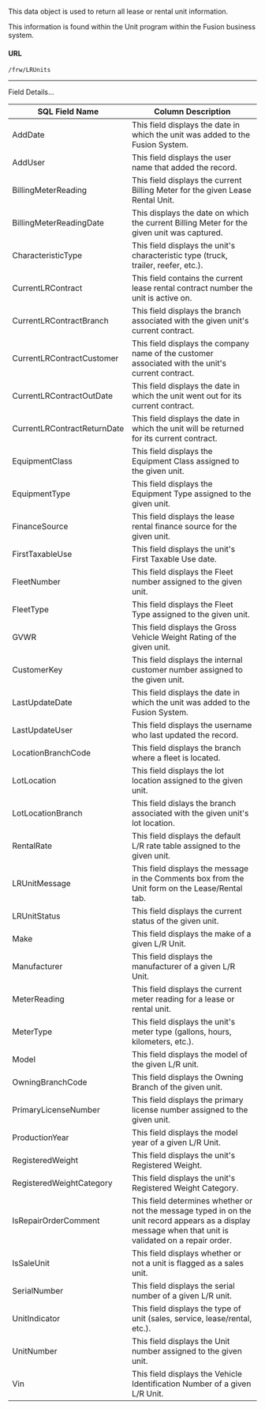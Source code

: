 This data object is used to return all lease or rental unit information.

This information is found within the Unit program within the Fusion business system.

 
#### URL
```
/frw/LRUnits
```

<hr>
Field Details...

| **SQL Field Name**          | **Column Description**                                                                                                                                   |
|---|---|
| AddDate                     | This field displays the date in which the unit was added to the Fusion System.                                                                           |
| AddUser                     | This field displays the user name that added the record.                                                                                                 |
| BillingMeterReading         | This field displays the current Billing Meter for the given Lease Rental Unit.                                                                           |
| BillingMeterReadingDate     | This displays the date on which the current Billing Meter for the given unit was captured.                                                               |
| CharacteristicType          | This field displays the unit's characteristic type (truck, trailer, reefer, etc.).                                                                       |
| CurrentLRContract           | This field contains the current lease rental contract number the unit is active on.                                                                      |
| CurrentLRContractBranch     | This field displays the branch associated with the given unit's current contract.                                                                        |
| CurrentLRContractCustomer   | This field displays the company name of the customer associated with the unit's current contract.                                                        |
| CurrentLRContractOutDate    | This field displays the date in which the unit went out for its current contract.                                                                        |
| CurrentLRContractReturnDate | This field displays the date in which the unit will be returned for its current contract.                                                                |
| EquipmentClass              | This field displays the Equipment Class assigned to the given unit.                                                                                      |
| EquipmentType               | This field displays the Equipment Type assigned to the given unit.                                                                                       |
| FinanceSource               | This field displays the lease rental finance source for the given unit.                                                                                  |
| FirstTaxableUse             | This field displays the unit's First Taxable Use date.                                                                                                   |
| FleetNumber                 | This field displays the Fleet number assigned to the given unit.                                                                                         |
| FleetType                   | This field displays the Fleet Type assigned to the given unit.                                                                                           |
| GVWR                        | This field displays the Gross Vehicle Weight Rating of the given unit.                                                                                   |
| CustomerKey                 | This field displays the internal customer number assigned to the given unit.                                                                             |
| LastUpdateDate              | This field displays the date in which the unit was added to the Fusion System.                                                                           |
| LastUpdateUser              | This field displays the username who last updated the record.                                                                                            |
| LocationBranchCode          | This field displays the branch where a fleet is located.                                                                                                 |
| LotLocation                 | This field displays the lot location assigned to the given unit.                                                                                         |
| LotLocationBranch           | This field dislays the branch associated with the given unit's lot location.                                                                             |
| RentalRate                  | This field displays the default L/R rate table assigned to the given unit.                                                                               |
| LRUnitMessage               | This field displays the message in the Comments box from the Unit form on the Lease/Rental tab.                                                          |
| LRUnitStatus                | This field displays the current status of the given unit.                                                                                                |
| Make                        | This field displays the make of a given L/R Unit.                                                                                                        |
| Manufacturer                | This field displays the manufacturer of a given L/R Unit.                                                                                                |
| MeterReading                | This field displays the current meter reading for a lease or rental unit.                                                                                |
| MeterType                   | This field displays the unit's meter type (gallons, hours, kilometers, etc.).                                                                            |
| Model                       | This field displays the model of the given L/R unit.                                                                                                     |
| OwningBranchCode            | This field displays the Owning Branch of the given unit.                                                                                                 |
| PrimaryLicenseNumber        | This field displays the primary license number assigned to the given unit.                                                                               |
| ProductionYear              | This field displays the model year of a given L/R Unit.                                                                                                  |
| RegisteredWeight            | This field displays the unit's Registered Weight.                                                                                                        |
| RegisteredWeightCategory    | This field displays the unit's Registered Weight Category.                                                                                               |
| IsRepairOrderComment        | This field determines whether or not the message typed in on the unit record appears as a display message when that unit is validated on a repair order. |
| IsSaleUnit                  | This field displays whether or not a unit is flagged as a sales unit.                                                                                    |
| SerialNumber                | This field displays the serial number of a given L/R unit.                                                                                               |
| UnitIndicator               | This field displays the type of unit (sales, service, lease/rental, etc.).                                                                               |
| UnitNumber                  | This field displays the Unit number assigned to the given unit.                                                                                          |
| Vin                         | This field displays the Vehicle Identification Number of a given L/R Unit.                                                                               |
